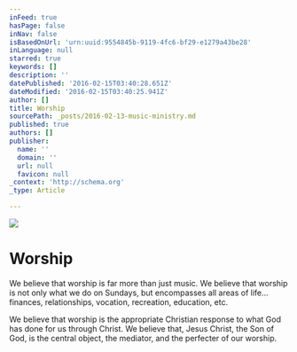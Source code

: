 ```yaml
---
inFeed: true
hasPage: false
inNav: false
isBasedOnUrl: 'urn:uuid:9554845b-9119-4fc6-bf29-e1279a43be28'
inLanguage: null
starred: true
keywords: []
description: ''
datePublished: '2016-02-15T03:40:28.651Z'
dateModified: '2016-02-15T03:40:25.941Z'
author: []
title: Worship
sourcePath: _posts/2016-02-13-music-ministry.md
published: true
authors: []
publisher:
  name: ''
  domain: ''
  url: null
  favicon: null
_context: 'http://schema.org'
_type: Article

---
```

![](https://s3-us-west-2.amazonaws.com/the-grid-img/p/361910de7fad57071455a4da24e89c0ed61217c2.jpg)

# Worship

We believe that worship is far more than just music.  We believe that worship is not only what we do on Sundays, but encompasses all areas of life... finances, relationships, vocation, recreation, education, etc. 

We believe that worship is the appropriate Christian response to what God has done for us through Christ. We believe that, Jesus Christ, the Son of God, is the central object, the mediator, and the perfecter of our worship.